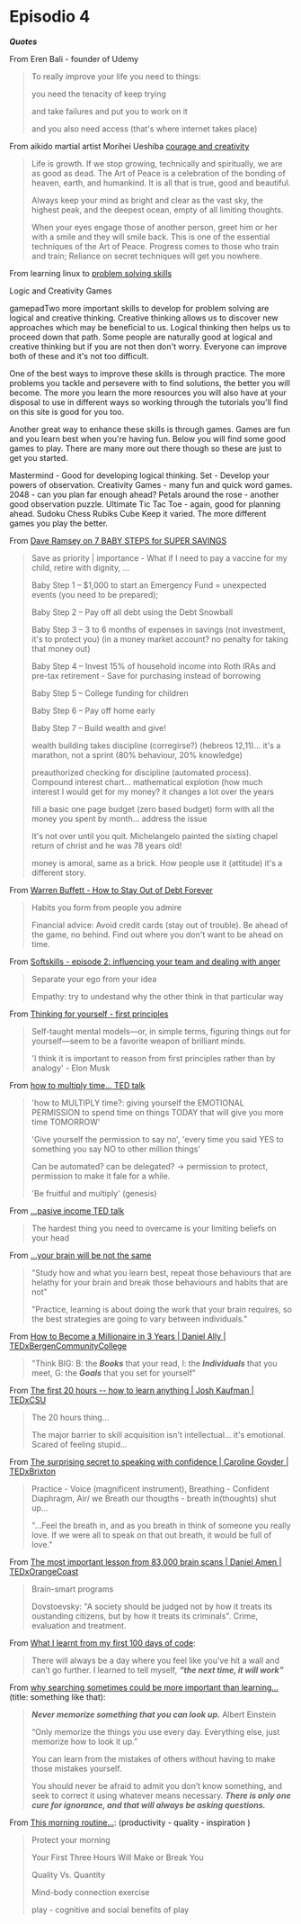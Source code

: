 # Episodio 4

***Quotes***

From Eren Bali - founder of Udemy

> To really improve your life you need to things: 
>  
>  you need the tenacity of keep trying
>  
>  and take failures and put you to work on it
>
>  and you also need access (that's where internet takes place)


From aikido martial artist Morihei Ueshiba [courage and creativity](https://medium.com/personal-growth/how-to-build-your-courage-and-creativity-with-the-aikido-philosophy-d41b451b0e43)

>  Life is growth. If we stop growing, technically and spiritually, we are as good as dead. The Art of Peace is a celebration of the bonding of heaven, earth, and humankind. It is all that is true, good and beautiful.
>  
>  Always keep your mind as bright and clear as the vast sky, the highest peak, and the deepest ocean, empty of all limiting thoughts.
>  
>  When your eyes engage those of another person, greet him or her with a smile and they will smile back. This is one of the essential techniques of the Art of Peace.
>  Progress comes to those who train and train; Reliance on secret techniques will get you nowhere.


From learning linux to [problem solving skills](https://ryanstutorials.net/problem-solving-skills/)

Logic and Creativity Games

gamepadTwo more important skills to develop for problem solving are logical and creative thinking. Creative thinking allows us to discover new approaches which may be beneficial to us. Logical thinking then helps us to proceed down that path. Some people are naturally good at logical and creative thinking but if you are not then don't worry. Everyone can improve both of these and it's not too difficult.

One of the best ways to improve these skills is through practice. The more problems you tackle and persevere with to find solutions, the better you will become. The more you learn the more resources you will also have at your disposal to use in different ways so working through the tutorials you'll find on this site is good for you too.

Another great way to enhance these skills is through games. Games are fun and you learn best when you're having fun. Below you will find some good games to play. There are many more out there though so these are just to get you started.

Mastermind - Good for developing logical thinking.
Set - Develop your powers of observation.
Creativity Games - many fun and quick word games.
2048 - can you plan far enough ahead?
Petals around the rose - another good observation puzzle.
Ultimate Tic Tac Toe - again, good for planning ahead.
Sudoku
Chess
Rubiks Cube
Keep it varied. The more different games you play the better.


From [Dave Ramsey on 7 BABY STEPS for SUPER SAVINGS](https://www.youtube.com/watch?v=aGueh1idszA)

>  Save as priority | importance - What if I need to pay a vaccine for my child, retire with dignity, ...
>  
>  Baby Step 1 – $1,000 to start an Emergency Fund = unexpected events (you need to be prepared); 
>  
>  Baby Step 2 – Pay off all debt using the Debt Snowball
>  
>  Baby Step 3 – 3 to 6 months of expenses in savings (not investment, it's to protect you) (in a money market account? no penalty for taking that money out)
>  
>  Baby Step 4 – Invest 15% of household income into Roth IRAs and pre-tax retirement - Save for purchasing instead of borrowing
>  
>  Baby Step 5 – College funding for children
>  
>  Baby Step 6 – Pay off home early
>  
>  Baby Step 7 – Build wealth and give!
>  
>  wealth building takes discipline (corregirse?) (hebreos 12,11)... it's a marathon, not a sprint (80% behaviour, 20% knowledge)
>  
>  
>  preauthorized checking for discipline (automated process). Compound interest chart... mathematical explotion (how much interest I would get for my money? it changes a lot over the years
>  
>  fill a basic one page budget (zero based budget) form with all the money you spent by month... address the issue
>  
>  It's not over until you quit. Michelangelo painted the sixting chapel return of christ and he was 78 years old!
>  
>  money is amoral, same as a brick. How people use it (attitude) it's a different story.

From [Warren Buffett - How to Stay Out of Debt Forever](https://www.youtube.com/watch?v=UWzNsxRyvew)

>  Habits you form from people you admire
>  
>  Financial advice: Avoid credit cards (stay out of trouble). Be ahead of the game, no behind. Find out where you don't want to be ahead on time.

From [Softskills - episode 2: influencing your team and dealing with anger](https://softskills.audio/2016/03/14/episode-2-influencing-your-team-and-dealing-with-anger/)

>  Separate your ego from your idea
>  
>  Empathy: try to undestand why the other think in that particular way

From [Thinking for yourself - first principles](http://jamesclear.com/first-principles)

>  Self-taught mental models—or, in simple terms, figuring things out for yourself—seem to be a favorite weapon of brilliant minds.
>  
>  'I think it is important to reason from first principles rather than by analogy' - Elon Musk


From [how to multiply time... TED talk](https://www.youtube.com/watch?v=y2X7c9TUQJ8)

> 'how to MULTIPLY time?: giving yourself the EMOTIONAL PERMISSION to spend time on things TODAY that will give you more time TOMORROW'
> 
> 'Give yourself the permission to say no', 'every time you said YES to something you say NO to other million things'
> 
> Can be automated? can be delegated? -> permission to protect, permission to make it fale for a while.
> 
> 'Be fruitful and multiply' (genesis)

From [...pasive income TED talk](https://www.youtube.com/watch?v=fDCAPOTnBIo)

> The hardest thing you need to overcame is your limiting beliefs on your head

From [...your brain will be not the same](https://www.youtube.com/watch?v=LNHBMFCzznE)

> "Study how and what you learn best, repeat those behaviours that are helathy for your brain and break those behaviours and habits that are not"
> 
> "Practice, learning is about doing the work that your brain requires, so the best strategies are going to vary between individuals."

From [How to Become a Millionaire in 3 Years | Daniel Ally | TEDxBergenCommunityCollege](https://www.youtube.com/watch?v=jvBaRf9LHDs)

> "Think BIG: B: the ***Books*** that your read, I: the ***Individuals*** that you meet, G: the ***Goals*** that you set for yourself"

From [The first 20 hours -- how to learn anything | Josh Kaufman | TEDxCSU](https://www.youtube.com/watch?v=5MgBikgcWnY)

> The 20 hours thing...
> 
> The major barrier to skill acquisition isn't intellectual... it's emotional. Scared of feeling stupid...

From [The surprising secret to speaking with confidence | Caroline Goyder | TEDxBrixton](https://www.youtube.com/watch?v=a2MR5XbJtXU)

> Practice - Voice (magnificent instrument), Breathing - Confident Diaphragm, Air/ we Breath our thougths - breath in(thoughts) shut up...
> 
> "...Feel the breath in, and as you breath in think of someone you really love. If we were all to speak on that out breath, it would be full of love."

From [The most important lesson from 83,000 brain scans | Daniel Amen | TEDxOrangeCoast](https://www.youtube.com/watch?v=esPRsT-lmw8)

> Brain-smart programs
> 
> Dovstoevsky: "A society should be judged not by how it treats its oustanding citizens, but by how it treats its criminals". Crime, evaluation and treatment.

From [What I learnt from my first 100 days of code]:

> There will always be a day where you feel like you’ve hit a wall and can’t go further. I learned to tell myself, ***“the next time, it will work”***

From [why searching sometimes could be more important than learning...] (title: something like that):

> ***Never memorize something that you can look up.*** Albert Einstein
> 
> “Only memorize the things you use every day. Everything else, just memorize how to look it up.”
> 
> You can learn from the mistakes of others without having to make those mistakes yourself.
> 
> You should never be afraid to admit you don’t know something, and seek to correct it using whatever means necessary.
***There is only one cure for ignorance, and that will always be asking questions.***

From [This morning routine...]: (productivity - quality - inspiration )

> Protect your morning
> 
> Your First Three Hours Will Make or Break You
> 
> Quality Vs. Quantity
> 
> Mind-body connection exercise
> 
> play - cognitive and social benefits of play





[What I learnt from my first 100 days of code]: <https://medium.freecodecamp.com/what-i-learned-from-my-first-100daysofcode-13ac805ff0a9>

[why searching sometimes could be more important than learning...]: <https://medium.freecodecamp.com/google-not-learn-not-why-searching-can-be-better-than-knowing-79838f7a0f06>

[This morning routine...]: <https://journal.thriveglobal.com/this-morning-routine-will-save-you-20-hours-per-week-4ee620a3b135>
